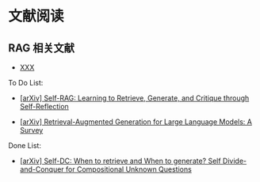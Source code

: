 # 文献阅读

## RAG 相关文献

- [XXX]()

To Do List:

- [[arXiv] Self-RAG: Learning to Retrieve, Generate, and Critique through Self-Reflection](./20240304-0900_arxiv_selfrag_001.md)

- [[arXiv] Retrieval-Augmented Generation for Large Language Models: A Survey](./20240304-1020_arxiv_rag_survey_001.md)

Done List:

- [[arXiv] Self-DC: When to retrieve and When to generate? Self Divide-and-Conquer for Compositional Unknown Questions](./20240312-0834_arxiv_rag_selfdc_001.md)
